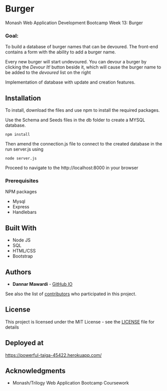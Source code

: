 # Burger
Monash Web Application Development Bootcamp Week 13: Burger

### Goal: 
To build a database of burger names that can be devoured.  The front-end contains a form with the ability to add a burger name. 

Every new burger will start undevoured. You can devour a burger by clicking the *Devour It!* button beside it, which will cause the burger name to be added to the *devoured* list on the right

Implementation of database with update and creation features.

## Installation
To install, download the files and use npm to install the required packages.

Use the Schema and Seeds files in the db folder to create a MYSQL database.

```
npm install
```

Then amend the connection.js file to connect to the created database in the run server.js using 
```
node server.js
```

Proceed to navigate to the http://localhost:8000 in your browser

### Prerequisites
NPM packages
* Mysql
* Express
* Handlebars

## Built With

* Node JS
* SQL
* HTML/CSS
* Bootstrap

## Authors

* **Dannar Mawardi** - [GitHub IO](https://dmawardi.github.io)

See also the list of [contributors](https://github.com/dmawardi/burger/contributors) who participated in this project.

## License

This project is licensed under the MIT License - see the [LICENSE](LICENSE) file for details

## Deployed at
https://powerful-taiga-45422.herokuapp.com/

## Acknowledgments

* Monash/Trilogy Web Application Bootcamp Coursework

